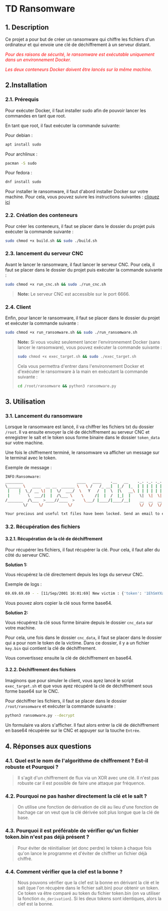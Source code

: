 # TD Ransomware

## 1. Description

Ce projet a pour but de créer un ransomware qui chiffre les fichiers d'un ordinateur et qui envoie une clé de déchiffrement à un serveur distant.


*<span style="color:red">Pour des raisons de sécurité, le ransomware est exécutable uniquement dans un environnement Docker. </span>*

*<span style="color:red">Les deux conteneurs Docker doivent être lancés sur la même machine.</span>*

## 2.Installation

### 2.1. Prérequis

Pour exécuter Docker, il faut installer sudo afin de pouvoir lancer les commandes en tant que root.

En tant que root, il faut exécuter la commande suivante:

Pour debian :

```bash
apt install sudo
```

Pour archlinux :

```bash
pacman -S sudo
```

Pour fedora :

```bash
dnf install sudo
```

Pour installer le ransomware, il faut d'abord installer Docker sur votre machine. Pour cela, vous pouvez suivre les instructions suivantes : [cliquez ici](https://docs.docker.com/engine/install/)


### 2.2. Création des conteneurs

Pour créer les conteneurs, il faut se placer dans le dossier du projet puis exécuter la commande suivante :
```bash
sudo chmod +x build.sh && sudo ./build.sh
```

### 2.3. lancement du serveur CNC

Avant le lancer le ransomware, il faut lancer le serveur CNC. Pour cela, il faut se placer dans le dossier du projet puis exécuter la commande suivante :
```bash
sudo chmod +x run_cnc.sh && sudo ./run_cnc.sh
```

> **Note:** Le serveur CNC est accessible sur le port 6666.

### 2.4. Client

Enfin, pour lancer le ransomware, il faut se placer dans le dossier du projet et exécuter la commande suivante :
```bash
sudo chmod +x run_ransomware.sh && sudo ./run_ransomware.sh
```

> **Note:** Si vous voulez seulement lancer l'environnement Docker (sans lancer le ransomware), vous pouvez exécuter la commande suivante :
> ```bash
> sudo chmod +x exec_target.sh && sudo ./exec_target.sh
> ```
> Cela vous permettra d'entrer dans l'environnement Docker et d'exécuter le ransomware à la main en exécutant la commande suivante :
> ```bash
> cd /root/ransomware && python3 ransomware.py
> ```

## 3. Utilisation

### 3.1. Lancement du ransomware

Lorsque le ransomware est lancé, il va chiffrer les fichiers txt du dossier `/root`. Il va ensuite envoyer la clé de déchiffrement au serveur CNC et enregistrer le salt et le token sous forme binaire dans le dossier `token_data` sur votre machine.

Une fois le chiffrement terminé, le ransomware va afficher un message sur le terminal avec le token.

Exemple de message :
```bash
INFO:Ransomware:
________                        ____   ____    .__   __    ._. ._. ._.
\______ \   ____  __ __  ______ \   \ /   /_ __|  |_/  |_  | | | | | |
 |    |  \_/ __ \|  |  \/  ___/  \   Y   /  |  \  |\   __\ | | | | | |
 |    `   \  ___/|  |  /\___ \    \     /|  |  /  |_|  |    \|  \|  \|
/_______  /\___  >____//____  >    \___/ |____/|____/__|    __  __  __
        \/     \/           \/                              \/  \/  \/

Your precious and useful txt files have been locked. Send an email to evil@hell.com with title 'd448529985da7eaad9265e901469ce54' to unlock your data.
```

### 3.2. Récupération des fichiers

#### 3.2.1. Récupération de la clé de déchiffrement

Pour récupérer les fichiers, il faut récupérer la clé. Pour cela, il faut aller du côté du serveur CNC.

**Solution 1:**

Vous récupérez la clé directement depuis les logs du serveur CNC.

Exemple de logs :
```bash
69.69.69.69 - - [11/Sep/2001 16:01:69] New victim : {'token': '1EhSmYXafqrZJl6QFGnOVA==', 'salt': 'BQnVrEo8dPX0xke+QoTj2Q==', 'key': 'yHehSkojK6Wxr9YUgcq7nw=='}
```
Vous pouvez alors copier la clé sous forme base64.

**Solution 2:**

Vous récupérez la clé sous forme binaire depuis le dossier `cnc_data` sur votre machine.

Pour cela, une fois dans le dossier `cnc_data`, il faut se placer dans le dossier qui a pour nom le token de la victime. Dans ce dossier, il y a un fichier `key.bin` qui contient la clé de déchiffrement.

Vous convertissez ensuite la clé de déchiffrement en base64.

#### 3.2.2. Déchiffrement des fichiers

Imaginons que pour simuler le client, vous ayez lancé le script `exec_target.sh` et que vous ayez récupéré la clé de déchiffrement sous forme base64 sur le CNC.

Pour déchiffrer les fichiers, il faut se placer dans le dossier `/root/ransomware` et exécuter la commande suivante :
```bash
python3 ransomware.py --decrypt
```

Un formulaire va alors s'afficher. Il faut alors entrer la clé de déchiffrement en base64 récupérée sur le CNC et appuyer sur la touche `Entrée`.

## 4. Réponses aux questions

### 4.1. Quel est le nom de l'algorithme de chiffrement ? Est-il robuste et Pourquoi ?

> Il s'agit d'un chiffrement de flux via un XOR avec une clé. Il n'est pas robuste car il est possible de faire une attaque par fréquence.


### 4.2. Pourquoi ne pas hasher directement la clé et le salt ?

> On utilise une fonction de dérivation de clé au lieu d'une fonction de hachage car on veut que la clé dérivée soit plus longue que la clé de base.


### 4.3. Pourquoi il est préférable de vérifier qu'un fichier token.bin n'est pas déjà présent ?

> Pour éviter de réinitialiser (et donc perdre) le token à chaque fois qu'on lance le programme et d'éviter de chiffrer un fichier déjà chiffré.


### 4.4. Comment vérifier que la clef est la bonne ?

> Nous pouvons vérifier que la clef est la bonne en dérivant la clé et le salt (que l'on récupère dans le fichier salt.bin) pour obtenir un token. Ce token va être comparé au token du fichier token.bin (on va utiliser la fonction `do_derivation`). Si les deux tokens sont identiques, alors la clef est la bonne.


